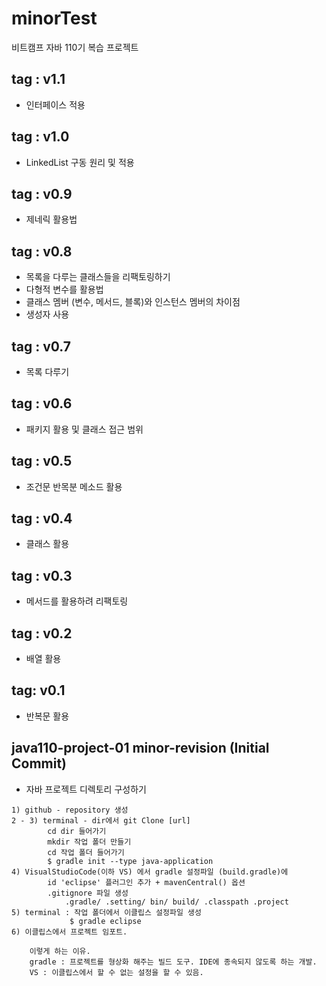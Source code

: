 # minorTest

비트캠프 자바 110기 복습 프로젝트

## tag : v1.1

- 인터페이스 적용

## tag : v1.0

- LinkedList 구동 원리 및 적용

## tag : v0.9

- 제네릭 활용법

## tag : v0.8

- 목록을 다루는 클래스들을 리팩토링하기
- 다형적 변수를 활용법
- 클래스 멤버 (변수, 메서드, 블록)와 인스턴스 멤버의 차이점
- 생성자 사용

## tag : v0.7

- 목록 다루기

## tag : v0.6

- 패키지 활용 및 클래스 접근 범위

## tag : v0.5

- 조건문 반목분 메소드 활용

## tag : v0.4

- 클래스 활용

## tag : v0.3

- 메서드를 활용하려 리팩토링

## tag : v0.2

- 배열 활용

## tag: v0.1

- 반복문 활용


## java110-project-01 minor-revision (Initial Commit)

-   자바 프로젝트 디렉토리 구성하기

```
1) github - repository 생성
2 - 3) terminal - dir에서 git Clone [url]
        cd dir 들어가기
        mkdir 작업 폴더 만들기
        cd 작업 폴더 들어가기
        $ gradle init --type java-application
4) VisualStudioCode(이하 VS) 에서 gradle 설정파일 (build.gradle)에
        id 'eclipse' 플러그인 추가 + mavenCentral() 옵션
        .gitignore 파일 생성
            .gradle/ .setting/ bin/ build/ .classpath .project
5) terminal : 작업 폴더에서 이클립스 설정파일 생성
             $ gradle eclipse
6) 이클립스에서 프로젝트 임포트.

    이렇게 하는 이유.
    gradle : 프로젝트를 형상화 해주는 빌드 도구. IDE에 종속되지 않도록 하는 개발.
    VS : 이클립스에서 할 수 없는 설정을 할 수 있음.
        
```